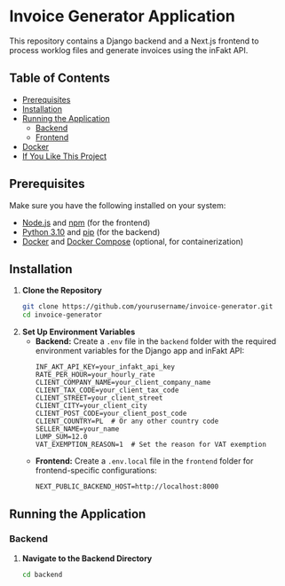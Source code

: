 # Invoice Generator Application

This repository contains a Django backend and a Next.js frontend to process worklog files and generate invoices using the inFakt API.

## Table of Contents
- [Prerequisites](#prerequisites)
- [Installation](#installation)
- [Running the Application](#running-the-application)
  - [Backend](#backend)
  - [Frontend](#frontend)
- [Docker](#docker)
- [If You Like This Project](#if-you-like-this-project)

## Prerequisites
Make sure you have the following installed on your system:
- [Node.js](https://nodejs.org/) and [npm](https://www.npmjs.com/) (for the frontend)
- [Python 3.10](https://www.python.org/) and [pip](https://pip.pypa.io/en/stable/) (for the backend)
- [Docker](https://www.docker.com/) and [Docker Compose](https://docs.docker.com/compose/) (optional, for containerization)

## Installation

1. **Clone the Repository**
   ```bash
   git clone https://github.com/yourusername/invoice-generator.git
   cd invoice-generator

2. **Set Up Environment Variables**
   - **Backend:** Create a `.env` file in the `backend` folder with the required environment variables for the Django app and inFakt API:
     ```env
     INF_AKT_API_KEY=your_infakt_api_key
     RATE_PER_HOUR=your_hourly_rate
     CLIENT_COMPANY_NAME=your_client_company_name
     CLIENT_TAX_CODE=your_client_tax_code
     CLIENT_STREET=your_client_street
     CLIENT_CITY=your_client_city
     CLIENT_POST_CODE=your_client_post_code
     CLIENT_COUNTRY=PL  # Or any other country code
     SELLER_NAME=your_name
     LUMP_SUM=12.0
     VAT_EXEMPTION_REASON=1  # Set the reason for VAT exemption
     ```
   - **Frontend:** Create a `.env.local` file in the `frontend` folder for frontend-specific configurations:
     ```env
     NEXT_PUBLIC_BACKEND_HOST=http://localhost:8000
     ```

## Running the Application

### Backend
1. **Navigate to the Backend Directory**
   ```bash
   cd backend
